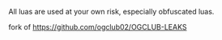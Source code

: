All luas are used at your own risk, especially obfuscated luas.


fork of https://github.com/ogclub02/OGCLUB-LEAKS
